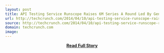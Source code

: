 ```yaml
---
layout: post
title: API Testing Service Runscope Raises 6M Series A Round Led By General Catalyst Launches Enterprise Tools
url: http://techcrunch.com/2014/04/10/api-testing-service-runscope-raises-6m-series-a-round-led-by-general-catalyst-announces-enterprise-tools/
source: http://techcrunch.com/2014/04/10/api-testing-service-runscope-raises-6m-series-a-round-led-by-general-catalyst-announces-enterprise-tools/
domain: techcrunch.com
image: 
---
```


<p></p>
<center><p><a href="http://techcrunch.com/2014/04/10/api-testing-service-runscope-raises-6m-series-a-round-led-by-general-catalyst-announces-enterprise-tools/" style='padding:25px; font-sze:18px; font-weight: bold;'>Read Full Story</a></p></center>
